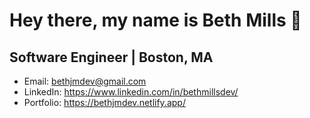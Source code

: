 <h1>Hey there, my name is Beth Mills 👋</h1>
<h2>Software Engineer | Boston, MA</h2>

<ul>
  <li>
    Email:
    <a href="mailto:bethjmdev@gmail.com">bethjmdev@gmail.com</a>
  </li>
    <li>
    LinkedIn:
    <a href="https://www.linkedin.com/in/bethmillsdev/">https://www.linkedin.com/in/bethmillsdev/</a>
  </li>
    <li>
    Portfolio:
    <a href="https://bethjmdev.netlify.app/">https://bethjmdev.netlify.app/</a>
  </li>
</ul>
